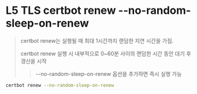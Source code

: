 # L5 TLS certbot renew --no-random-sleep-on-renew

> certbot renew는 실행될 때 최대 1시간까지 랜덤한 지연 시간을 가짐.
>
> certbot renew 실행 시 내부적으로 0~60분 사이의 랜덤한 시간 동안 대기 후 갱신을 시작
>
> > --no-random-sleep-on-renew 옵션을 추가하면 즉시 실행 가능

```sh
certbot renew --no-random-sleep-on-renew
```
